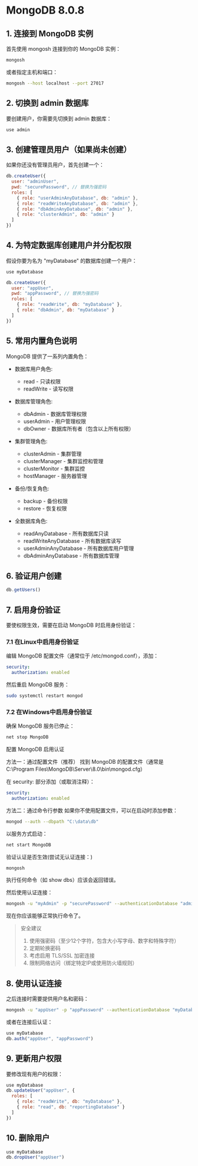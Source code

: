 # MongoDB 8.0.8

## 1. 连接到 MongoDB 实例
首先使用 mongosh 连接到你的 MongoDB 实例：

```bash
mongosh
```

或者指定主机和端口：

```bash
mongosh --host localhost --port 27017
```

## 2. 切换到 admin 数据库
要创建用户，你需要先切换到 admin 数据库：

```bash
use admin
```

## 3. 创建管理员用户（如果尚未创建）
如果你还没有管理员用户，首先创建一个：

```js
db.createUser({
  user: "adminUser",
  pwd: "securePassword", // 替换为强密码
  roles: [
    { role: "userAdminAnyDatabase", db: "admin" },
    { role: "readWriteAnyDatabase", db: "admin" },
    { role: "dbAdminAnyDatabase", db: "admin" },
    { role: "clusterAdmin", db: "admin" }
  ]
})
```

## 4. 为特定数据库创建用户并分配权限
假设你要为名为 "myDatabase" 的数据库创建一个用户：

```js
use myDatabase

db.createUser({
  user: "appUser",
  pwd: "appPassword", // 替换为强密码
  roles: [
    { role: "readWrite", db: "myDatabase" },
    { role: "dbAdmin", db: "myDatabase" }
  ]
})
```

## 5. 常用内置角色说明
MongoDB 提供了一系列内置角色：

- 数据库用户角色:
    - read - 只读权限
    - readWrite - 读写权限

- 数据库管理角色:
    - dbAdmin - 数据库管理权限
    - userAdmin - 用户管理权限
    - dbOwner - 数据库所有者（包含以上所有权限）

- 集群管理角色:
    - clusterAdmin - 集群管理
    - clusterManager - 集群监控和管理
    - clusterMonitor - 集群监控
    - hostManager - 服务器管理

- 备份/恢复角色:
    - backup - 备份权限
    - restore - 恢复权限

- 全数据库角色:
    - readAnyDatabase - 所有数据库只读
    - readWriteAnyDatabase - 所有数据库读写
    - userAdminAnyDatabase - 所有数据库用户管理
    - dbAdminAnyDatabase - 所有数据库管理

## 6. 验证用户创建
```js
db.getUsers()
```

## 7. 启用身份验证
要使权限生效，需要在启动 MongoDB 时启用身份验证：

### 7.1 在Linux中启用身份验证
编辑 MongoDB 配置文件（通常位于 /etc/mongod.conf），添加：

```yaml
security:
  authorization: enabled
```
然后重启 MongoDB 服务：

```bash
sudo systemctl restart mongod
```

### 7.2 在Windows中启用身份验证

确保 MongoDB 服务已停止：

```bash
net stop MongoDB
```

配置 MongoDB 启用认证

方法一：通过配置文件（推荐）
找到 MongoDB 的配置文件（通常是 C:\Program Files\MongoDB\Server\8.0\bin\mongod.cfg）

在 security: 部分添加（或取消注释）：

```yaml
security:
  authorization: enabled
```

方法二：通过命令行参数
如果你不使用配置文件，可以在启动时添加参数：

```bash
mongod --auth --dbpath "C:\data\db"
```

以服务方式启动：

```bash
net start MongoDB
```

验证认证是否生效(尝试无认证连接：)

```bash
mongosh
```
执行任何命令（如 show dbs）应该会返回错误。

然后使用认证连接：

```bash
mongosh -u "myAdmin" -p "securePassword" --authenticationDatabase "admin"
```

现在你应该能够正常执行命令了。

> 安全建议
> 1. 使用强密码（至少12个字符，包含大小写字母、数字和特殊字符）
> 2. 定期轮换密码
> 3. 考虑启用 TLS/SSL 加密连接
> 4. 限制网络访问（绑定特定IP或使用防火墙规则）

## 8. 使用认证连接
之后连接时需要提供用户名和密码：

```bash
mongosh -u "appUser" -p "appPassword" --authenticationDatabase "myDatabase"
```
或者在连接后认证：

```javascript
use myDatabase
db.auth("appUser", "appPassword")
```

## 9. 更新用户权限
要修改现有用户的权限：

```javascript
use myDatabase
db.updateUser("appUser", {
  roles: [
    { role: "readWrite", db: "myDatabase" },
    { role: "read", db: "reportingDatabase" }
  ]
})

```
## 10. 删除用户
```javascript
use myDatabase
db.dropUser("appUser")
```